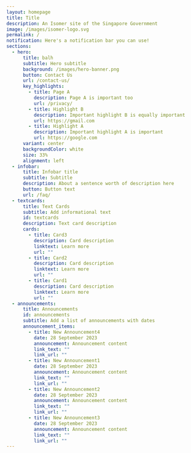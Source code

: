 ```yaml
---
layout: homepage
title: Title
description: An Isomer site of the Singapore Government
image: /images/isomer-logo.svg
permalink: /
notification: Here's a notification bar you can use!
sections:
  - hero:
      title: balh
      subtitle: Hero subtitle
      background: /images/hero-banner.png
      button: Contact Us
      url: /contact-us/
      key_highlights:
        - title: Page A
          description: Page A is important too
          url: /privacy/
        - title: Highlight B
          description: Important highlight B is equally important
          url: https://gmail.com
        - title: Highlight A
          description: Important highlight A is important
          url: https://google.com
      variant: center
      backgroundColor: white
      size: 33%
      alignment: left
  - infobar:
      title: Infobar title
      subtitle: Subtitle
      description: About a sentence worth of description here
      button: Button text
      url: /faq/
  - textcards:
      title: Text Cards
      subtitle: Add informational text
      id: textcards
      description: Text card description
      cards:
        - title: Card3
          description: Card description
          linktext: Learn more
          url: ""
        - title: Card2
          description: Card description
          linktext: Learn more
          url: ""
        - title: Card1
          description: Card description
          linktext: Learn more
          url: ""
  - announcements:
      title: Announcements
      id: announcements
      subtitle: Add a list of announcements with dates
      announcement_items:
        - title: New Announcement4
          date: 28 September 2023
          announcement: Announcement content
          link_text: ""
          link_url: ""
        - title: New Announcement1
          date: 28 September 2023
          announcement: Announcement content
          link_text: ""
          link_url: ""
        - title: New Announcement2
          date: 28 September 2023
          announcement: Announcement content
          link_text: ""
          link_url: ""
        - title: New Announcement3
          date: 28 September 2023
          announcement: Announcement content
          link_text: ""
          link_url: ""
---
```

